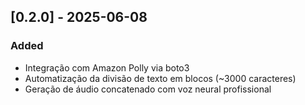 ## [0.2.0] - 2025-06-08

### Added
- Integração com Amazon Polly via boto3
- Automatização da divisão de texto em blocos (~3000 caracteres)
- Geração de áudio concatenado com voz neural profissional

